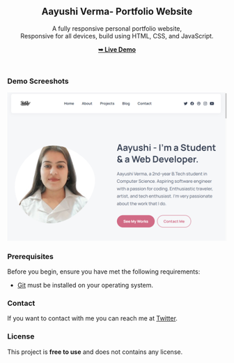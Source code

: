 <div align="center">
  
  
  <br />
  <br />

  <h2 align="center">Aayushi Verma- Portfolio Website</h2>

A fully responsive personal portfolio website, <br />Responsive for all devices, build using HTML, CSS, and JavaScript.

<a href="#"><strong>➥ Live Demo</strong></a>

</div>

<br />

### Demo Screeshots

![ Desktop Demo](./readme-images/desktop.png "Desktop Demo")

### Prerequisites

Before you begin, ensure you have met the following requirements:

- [Git](https://git-scm.com/downloads "Download Git") must be installed on your operating system.

### Contact

If you want to contact with me you can reach me at [Twitter](https://x.com/Aayushi_soni_).

### License

This project is **free to use** and does not contains any license.
